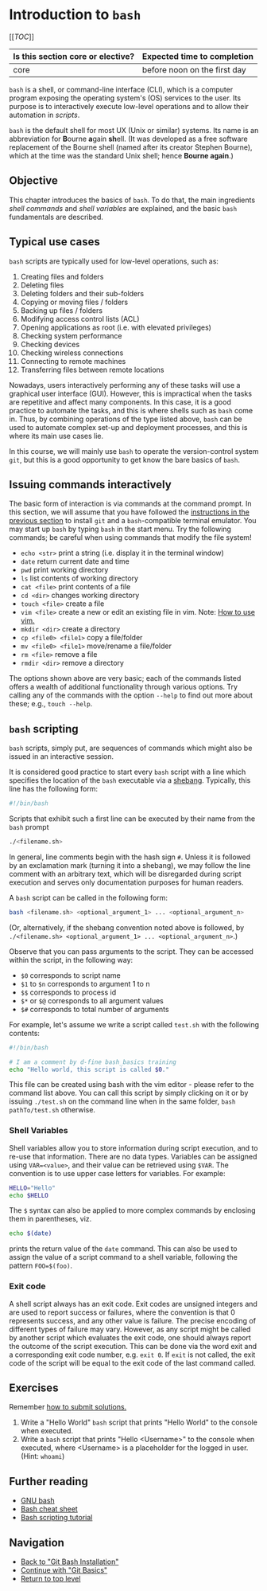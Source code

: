 # Introduction to `bash`

\[\[_TOC_\]\]

| Is this section core or elective? | Expected time to completion |
| --- | ---- |
| core | before noon on the first day |

`bash` is a shell, or command-line interface (CLI), which is a computer program
exposing the operating system's (OS) services to the user. Its purpose is to
interactively execute low-level operations and to allow their automation in
_scripts_.

`bash` is the default shell for most UX (Unix or similar) systems. Its name is
an abbreviation for **B**ourne **a**gain **sh**ell. (It was developed as a free
software replacement of the Bourne shell (named after its creator Stephen
Bourne), which at the time was the standard Unix shell; hence **Bourne again**.)

## Objective

This chapter introduces the basics of `bash`. To do that, the main ingredients
_shell commands_ and _shell variables_ are explained, and the basic `bash`
fundamentals are described.

## Typical use cases

`bash` scripts are typically used for low-level operations, such as:

1. Creating files and folders
1. Deleting files
1. Deleting folders and their sub-folders
1. Copying or moving files / folders
1. Backing up files / folders
1. Modifying access control lists (ACL)
1. Opening applications as root (i.e. with elevated privileges)
1. Checking system performance
1. Checking devices
1. Checking wireless connections
1. Connecting to remote machines
1. Transferring files between remote locations

Nowadays, users interactively performing any of these tasks will use a graphical
user interface (GUI). However, this is impractical when the tasks are repetitive
and affect many components. In this case, it is a good practice to automate the
tasks, and this is where shells such as `bash` come in. Thus, by combining
operations of the type listed above, `bash` can be used to automate complex
set-up and deployment processes, and this is where its main use cases lie.

In this course, we will mainly use `bash` to operate the version-control system
`git`, but this is a good opportunity to get know the bare basics of `bash`.

## Issuing commands interactively

The basic form of interaction is via commands at the command prompt. In this
section, we will assume that you have followed the [instructions in the
previous section](./GitBashInstallation) to install `git` and a
`bash`-compatible terminal emulator. You may start up `bash` by typing `bash`
in the start menu. Try the following commands; be careful
when using commands that modify the file system!

- `echo <str>` print a string (i.e. display it in the terminal window)
- `date` return current date and time
- `pwd` print working directory
- `ls` list contents of working directory
- `cat <file>` print contents of a file
- `cd <dir>` changes working directory
- `touch <file>` create a file
- `vim <file>` create a new or edit an existing file in vim. Note: [How to use vim.](https://devhints.io/vim)  
- `mkdir <dir>` create a directory
- `cp <file0> <file1>` copy a file/folder
- `mv <file0> <file1>` move/rename a file/folder
- `rm <file>` remove a file
- `rmdir <dir>` remove a directory

The options shown above are very basic; each of the commands listed offers a
wealth of additional functionality through various options. Try calling any
of the commands with the option `--help` to find out more about these; e.g.,
`touch --help`.

## `bash` scripting

`bash` scripts, simply put, are sequences of commands which might also be issued
in an interactive session.

It is considered good practice to start every `bash` script with a line which
specifies the location of the `bash` executable via a
[shebang](https://en.wikipedia.org/wiki/Shebang_(Unix)). Typically, this line
has the following form:

```bash
#!/bin/bash
```

Scripts that exhibit such a first line can be executed by their name from the
`bash` prompt

```bash
./<filename.sh>
```

In general, line comments begin with the hash sign `#`. Unless it is followed
by an exclamation mark (turning it into a shebang), we may follow the line
comment with an arbitrary text, which will be disregarded during script
execution and serves only documentation purposes for human readers.

A `bash` script can be called in the following form:

```bash
bash <filename.sh> <optional_argument_1> ... <optional_argument_n>
```

(Or, alternatively, if the shebang convention noted above is followed, by
`./<filename.sh> <optional_argument_1> ... <optional_argument_n>`.)

Observe that you can pass arguments to the script. They can be accessed within
the script, in the following way:

- `$0` corresponds to script name
- `$1` to `$n` corresponds to argument 1 to n
- `$$` corresponds to process id
- `$*` or `$@` corresponds to all argument values
- `$#` corresponds to total number of arguments

For example, let's assume we write a script called `test.sh` with the following
contents:

```bash
#!/bin/bash

# I am a comment by d-fine bash_basics training
echo "Hello world, this script is called $0."
```

This file can be created using bash with the vim editor - please refer to the command list above.
You can call this script by simply clicking on it or by issuing `./test.sh`
on the command line when in the same folder, `bash pathTo/test.sh` otherwise.

### Shell Variables

Shell variables allow you to store information during script execution, and to
re-use that information. There are no data types. Variables can be assigned
using `VAR=<value>`, and their value can be retrieved using `$VAR`. The
convention is to use upper case letters for variables. For example:

```bash
HELLO="Hello"
echo $HELLO
```

The `$` syntax can also be applied to more complex commands by enclosing them in
parentheses, viz.

```bash
echo $(date)
```

prints the return value of the `date` command. This can also be used to assign
the value of a script command to a shell variable, following the pattern
`FOO=$(foo)`.

### Exit code

A shell script always has an exit code. Exit codes are unsigned integers and are
used to report success or failures, where the convention is that 0 represents
success, and any other value is failure. The precise encoding of different types
of failure may vary. However, as any script might be called by another script
which evaluates the exit code, one should always report the outcome of the
script execution. This can be done via the word exit and a corresponding exit
code number, e.g. `exit 0`. If `exit` is not called, the exit code of the script
will be equal to the exit code of the last command called.

## Exercises

Remember [how to submit
solutions.](../Introduction#review-process-for-the-first-git-chapters)

1. Write a "Hello World" `bash` script that prints "Hello World" to the console
   when executed.
1. Write a `bash` script that prints "Hello \<Username>" to the console when
   executed, where \<Username> is a placeholder for the logged in user. (Hint:
   `whoami`)

## Further reading

- [GNU bash][gnu-bash]
- [Bash cheat sheet][bash-cheat-sheet]
- [Bash scripting tutorial][bash-scripting-tutorial-for-beginners]

## Navigation

- [Back to "Git Bash Installation"][git-bash-installation]
- [Continue with "Git Basics"](./GitBasics)
- [Return to top level](../home)

[gnu-bash]: <https://www.gnu.org/software/bash/>
[bash-cheat-sheet]: <https://devhints.io/bash>
[bash-scripting-tutorial-for-beginners]: <https://linuxconfig.org/bash-scripting-tutorial-for-beginners>
[git-bash-installation]: ./GitBashInstallation
